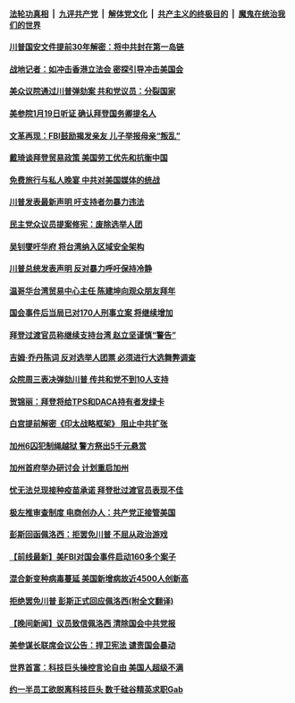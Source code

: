 

####  [法轮功真相](../../../../basic/blob/master/README.md?t=01140931) &nbsp;|&nbsp; [九评共产党](../../../../9ping.md/blob/master/README.md?t=01140931) &nbsp;|&nbsp; [解体党文化](../../../../jtdwh.md/blob/master/README.md?t=01140931)  &nbsp;|&nbsp; [共产主义的终极目的](../../../../gczydzjmd.md/blob/master/README.md?t=01140931) &nbsp;|&nbsp; [魔鬼在统治我们的世界](../../../../mgztzwmdsj.md/blob/master/README.md?t=01140931) 

#### [川普国安文件提前30年解密：将中共封在第一岛链](../pages/prog203/a103031562.md?t=01140931) 

#### [战地记者：如冲击香港立法会 密探引导冲击美国会](../pages/prog203/a103031532.md?t=01140931) 

#### [美众议院通过川普弹劾案 共和党议员：分裂国家](../pages/prog203/a103031606.md?t=01140931) 

#### [美参院1月19日听证 确认拜登国务卿提名人](../pages/prog203/a103031601.md?t=01140931) 

#### [文革再现：FBI鼓励揭发亲友 儿子举报母亲“叛乱”](../pages/prog203/a103031494.md?t=01140931) 

#### [戴琦谈拜登贸易政策 美国劳工优先和抗衡中国](../pages/prog203/a103031583.md?t=01140931) 

#### [免费旅行与私人晚宴 中共对美国媒体的统战](../pages/prog203/a103031587.md?t=01140931) 

#### [川普发表最新声明 吁支持者勿暴力违法](../pages/prog203/a103031489.md?t=01140931) 

#### [民主党众议员提案修宪：废除选举人团](../pages/prog203/a103031468.md?t=01140931) 

#### [吴钊燮吁华府  将台湾纳入区域安全架构](../pages/prog203/a103031528.md?t=01140931) 

#### [川普总统发表声明 反对暴力呼吁保持冷静](../pages/prog203/a103031536.md?t=01140931) 

#### [温哥华台湾贸易中心主任 陈建坤向观众朋友拜年](../pages/prog203/a103031517.md?t=01140931) 

#### [国会事件后当局已对170人刑事立案 将继续增加](../pages/prog203/a103031481.md?t=01140931) 

#### [拜登过渡官员称继续支持台湾 赵立坚谨慎“警告”](../pages/prog203/a103031228.md?t=01140931) 

#### [吉姆·乔丹陈词 反对选举人团票 必须进行大选舞弊调查](../pages/prog203/a103031466.md?t=01140931) 

#### [众院周三表决弹劾川普 传共和党不到10人支持](../pages/prog203/a103031433.md?t=01140931) 

#### [贺锦丽：拜登将给TPS和DACA持有者发绿卡](../pages/prog203/a103031437.md?t=01140931) 

#### [白宫提前解密《印太战略框架》 阻止中共扩张](../pages/prog203/a103031388.md?t=01140931) 

#### [加州6囚犯制绳越狱 警方祭出5千元悬赏](../pages/prog203/a103031357.md?t=01140931) 

#### [加州首府举办研讨会 计划重启加州](../pages/prog203/a103031349.md?t=01140931) 

#### [忧无法兑现接种疫苗承诺 拜登批过渡官员表现不佳](../pages/prog203/a103031234.md?t=01140931) 

#### [极左推审查制度 电商创办人：共产党正接管美国](../pages/prog203/a103031251.md?t=01140931) 

#### [彭斯回函佩洛西：拒罢免川普 不屈从政治游戏](../pages/prog203/a103031164.md?t=01140931) 

#### [【前线最新】美FBI对国会事件启动160多个案子](../pages/prog203/a103031153.md?t=01140931) 

#### [混合新变种病毒蔓延 美国新增病故近4500人创新高](../pages/prog203/a103030984.md?t=01140931) 

#### [拒绝罢免川普 彭斯正式回应佩洛西(附全文翻译)](../pages/prog203/a103030918.md?t=01140931) 

#### [【晚间新闻】议员致信佩洛西 清除国会中共党报](../pages/prog203/a103030932.md?t=01140931) 

#### [美参谋长联席会议公告：捍卫宪法 谴责国会暴动](../pages/prog203/a103030871.md?t=01140931) 

#### [世界首富：科技巨头操控言论自由 美国人超级不满](../pages/prog203/a103030508.md?t=01140931) 

#### [约一半员工欲脱离科技巨头 数千硅谷精英求职Gab](../pages/prog203/a103030514.md?t=01140931) 

